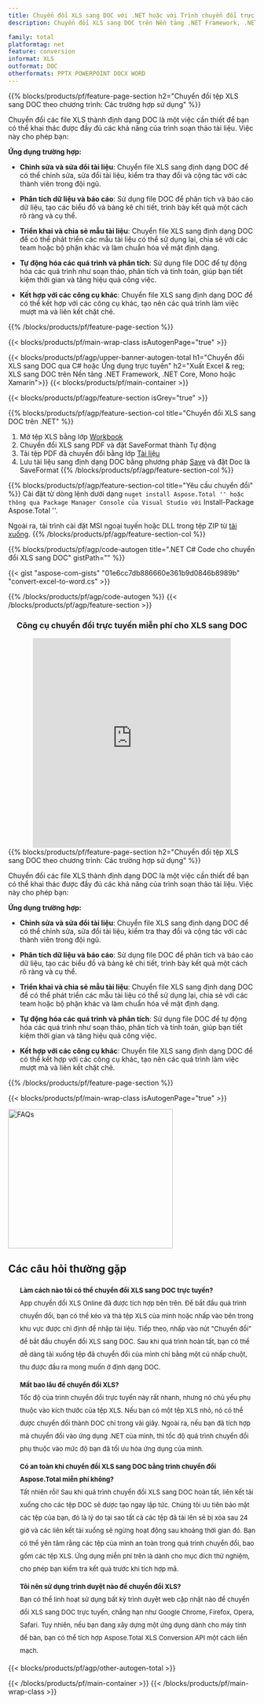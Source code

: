 ```yaml
---
title: Chuyển đổi XLS sang DOC với .NET hoặc với Trình chuyển đổi trực tuyến miễn phí
description: Chuyển đổi XLS sang DOC trên Nền tảng .NET Framework, .NET Core, Mono hoặc Xamarin hoặc trực tuyến. Kiểm tra trình chuyển đổi trực tuyến XLS sang DOC miễn phí một cách nhanh chóng trước khi tích hợp mã.

family: total
platformtag: net
feature: conversion
informat: XLS
outformat: DOC
otherformats: PPTX POWERPOINT DOCX WORD
---
```


{{% blocks/products/pf/feature-page-section  h2="Chuyển đổi tệp XLS sang DOC theo chương trình: Các trường hợp sử dụng" %}}
Chuyển đổi các file XLS thành định dạng DOC là một việc cần thiết để bạn có thể khai thác được đầy đủ các khả năng của trình soạn thảo tài liệu. Việc này cho phép bạn:

**Ứng dụng trường hợp:**

*   **Chỉnh sửa và sửa đổi tài liệu**: Chuyển file XLS sang định dạng DOC để có thể chỉnh sửa, sửa đổi tài liệu, kiểm tra thay đổi và cộng tác với các thành viên trong đội ngũ.

*   **Phân tích dữ liệu và báo cáo**: Sử dụng file DOC để phân tích và báo cáo dữ liệu, tạo các biểu đồ và bảng kê chi tiết, trình bày kết quả một cách rõ ràng và cụ thể.

*   **Triển khai và chia sẻ mẫu tài liệu**: Chuyển file XLS sang định dạng DOC để có thể phát triển các mẫu tài liệu có thể sử dụng lại, chia sẻ với các team hoặc bộ phận khác và làm chuẩn hóa về mặt định dạng.

*   **Tự động hóa các quá trình và phân tích**: Sử dụng file DOC để tự động hóa các quá trình như soạn thảo, phân tích và tính toán, giúp bạn tiết kiệm thời gian và tăng hiệu quả công việc.

*   **Kết hợp với các công cụ khác**: Chuyển file XLS sang định dạng DOC để có thể kết hợp với các công cụ khác, tạo nên các quá trình làm việc mượt mà và liên kết chặt chẽ.
{{% /blocks/products/pf/feature-page-section %}}
{{< blocks/products/pf/main-wrap-class isAutogenPage="true" >}}

{{< blocks/products/pf/agp/upper-banner-autogen-total h1="Chuyển đổi XLS sang DOC qua C# hoặc Ứng dụng trực tuyến" h2="Xuất Excel & reg; XLS sang DOC trên Nền tảng .NET Framework, .NET Core, Mono hoặc Xamarin">}}
{{< blocks/products/pf/main-container >}}

{{< blocks/products/pf/agp/feature-section isGrey="true" >}}

{{% blocks/products/pf/agp/feature-section-col title="Chuyển đổi XLS sang DOC trên .NET" %}}
1. Mở tệp XLS bằng lớp [Workbook](https://apireference.aspose.com/cells/net/aspose.cells/workbook)
2. Chuyển đổi XLS sang PDF và đặt SaveFormat thành Tự động
3. Tải tệp PDF đã chuyển đổi bằng lớp [Tài liệu](https://apireference.aspose.com/pdf/net/aspose.pdf/document)
4. Lưu tài liệu sang định dạng DOC bằng phương pháp [Save](https://apireference.aspose.com/pdf/net/aspose.pdf.document/save/methods/5) và đặt Doc là SaveFormat
{{% /blocks/products/pf/agp/feature-section-col %}}

{{% blocks/products/pf/agp/feature-section-col title="Yêu cầu chuyển đổi" %}}
Cài đặt từ dòng lệnh dưới dạng `` nuget install Aspose.Total '' hoặc thông qua Package Manager Console của Visual Studio với `` Install-Package Aspose.Total ''.

Ngoài ra, tải trình cài đặt MSI ngoại tuyến hoặc DLL trong tệp ZIP từ [tải xuống](https://releases.aspose.com/total/net).
{{% /blocks/products/pf/agp/feature-section-col %}}

{{% blocks/products/pf/agp/code-autogen title=".NET C# Code cho chuyển đổi XLS sang DOC" gistPath="" %}}
{{< gist "aspose-com-gists" "01e6cc7db886660e361b9d0846b8989b" "convert-excel-to-word.cs" >}}
{{% /blocks/products/pf/agp/code-autogen %}}
{{< /blocks/products/pf/agp/feature-section >}}

<div class="container-fluid agp-content bg-white aboutfile box-1 vh100 section nopbtm">
<div class=container>
<div class=row>
<div class="demobox tc col-md-12 padding-0" align="center">

<h3>Công cụ chuyển đổi trực tuyến miễn phí cho XLS sang DOC</h3>

<iframe title="Công cụ trực tuyến chuyển đổi từ xls sang doc" style="border: none; height: 426px;" scrolling="no" src="https://widgets.aspose.cloud/total-conversion/?to=doc&from=xls" id="child-iframe" width="80%"></iframe>

</div></div>
</div></div>
{{% blocks/products/pf/feature-page-section  h2="Chuyển đổi tệp XLS sang DOC theo chương trình: Các trường hợp sử dụng" %}}
Chuyển đổi các file XLS thành định dạng DOC là một việc cần thiết để bạn có thể khai thác được đầy đủ các khả năng của trình soạn thảo tài liệu. Việc này cho phép bạn:

**Ứng dụng trường hợp:**

*   **Chỉnh sửa và sửa đổi tài liệu**: Chuyển file XLS sang định dạng DOC để có thể chỉnh sửa, sửa đổi tài liệu, kiểm tra thay đổi và cộng tác với các thành viên trong đội ngũ.

*   **Phân tích dữ liệu và báo cáo**: Sử dụng file DOC để phân tích và báo cáo dữ liệu, tạo các biểu đồ và bảng kê chi tiết, trình bày kết quả một cách rõ ràng và cụ thể.

*   **Triển khai và chia sẻ mẫu tài liệu**: Chuyển file XLS sang định dạng DOC để có thể phát triển các mẫu tài liệu có thể sử dụng lại, chia sẻ với các team hoặc bộ phận khác và làm chuẩn hóa về mặt định dạng.

*   **Tự động hóa các quá trình và phân tích**: Sử dụng file DOC để tự động hóa các quá trình như soạn thảo, phân tích và tính toán, giúp bạn tiết kiệm thời gian và tăng hiệu quả công việc.

*   **Kết hợp với các công cụ khác**: Chuyển file XLS sang định dạng DOC để có thể kết hợp với các công cụ khác, tạo nên các quá trình làm việc mượt mà và liên kết chặt chẽ.
{{% /blocks/products/pf/feature-page-section %}}
{{< blocks/products/pf/main-wrap-class isAutogenPage="true" >}}

<style>.howtolist li{margin-right: 0!important;line-height: 26px;position: relative;margin-bottom: 10px;font-size: 13px;list-style-type: none;}</style>
<div class="col-md-12 tl bg-gray-dark howtolist section">
  <a class="anchor" name="faqpage"></a>
  <div class="container tl dflex" itemscope="" itemtype="https://schema.org/FAQPage">
      <div class="col-md-4 howtosectiongfx">
          <img class="social-panel-hide-on-mobile" src="https://www.groupdocs.cloud/templates/brand/images/groupdocs/conversion/groupdocs_conversion-brand.png" alt="FAQs" width="335" height="283">
      </div>
      <div class="howtosection col-md-8">
          <div>
              <h2>Các câu hỏi thường gặp</h2>
              <ul>
                  <li itemscope="" itemprop="mainEntity" itemtype="https://schema.org/Question">
                      <div>
                          <span itemprop="name"><b>Làm cách nào tôi có thể chuyển đổi XLS sang DOC trực tuyến?</b></span>
                      </div>
                      <div itemscope="" itemprop="acceptedAnswer" itemtype="https://schema.org/Answer">
                          <span itemprop="text">App chuyển đổi XLS Online đã được tích hợp bên trên. Để bắt đầu quá trình chuyển đổi, bạn có thể kéo và thả tệp XLS của mình hoặc nhấp vào bên trong khu vực được chỉ định để nhập tài liệu. Tiếp theo, nhấp vào nút "Chuyển đổi" để bắt đầu chuyển đổi XLS sang DOC. Sau khi quá trình hoàn tất, bạn có thể dễ dàng tải xuống tệp đã chuyển đổi của mình chỉ bằng một cú nhấp chuột, thu được đầu ra mong muốn ở định dạng DOC.</span>
                      </div>
                  </li>
                  <li itemscope="" itemprop="mainEntity" itemtype="https://schema.org/Question">
                      <div>
                          <span itemprop="name"><b>Mất bao lâu để chuyển đổi XLS?</b></span>
                      </div>
                      <div itemscope="" itemprop="acceptedAnswer" itemtype="https://schema.org/Answer">
                          <span itemprop="text">Tốc độ của trình chuyển đổi trực tuyến này rất nhanh, nhưng nó chủ yếu phụ thuộc vào kích thước của tệp XLS. Nếu bạn có một tệp XLS nhỏ, nó có thể được chuyển đổi thành DOC chỉ trong vài giây. Ngoài ra, nếu bạn đã tích hợp mã chuyển đổi vào ứng dụng .NET của mình, thì tốc độ quá trình chuyển đổi phụ thuộc vào mức độ bạn đã tối ưu hóa ứng dụng của mình.</span>
                      </div>
                  </li>
                  <li itemscope="" itemprop="mainEntity" itemtype="https://schema.org/Question">
                      <div>
                          <span itemprop="name"><b>Có an toàn khi chuyển đổi XLS sang DOC bằng trình chuyển đổi Aspose.Total miễn phí không?</b></span>
                      </div>
                      <div itemscope="" itemprop="acceptedAnswer" itemtype="https://schema.org/Answer">
                          <span itemprop="text">Tất nhiên rồi! Sau khi quá trình chuyển đổi XLS sang DOC hoàn tất, liên kết tải xuống cho các tệp DOC sẽ được tạo ngay lập tức. Chúng tôi ưu tiên bảo mật các tệp của bạn, đó là lý do tại sao tất cả các tệp đã tải lên sẽ bị xóa sau 24 giờ và các liên kết tải xuống sẽ ngừng hoạt động sau khoảng thời gian đó. Bạn có thể yên tâm rằng các tệp của mình an toàn trong quá trình chuyển đổi, bao gồm các tệp XLS. Ứng dụng miễn phí trên là dành cho mục đích thử nghiệm, cho phép bạn kiểm tra kết quả trước khi tích hợp mã.</span>
                      </div>
                  </li>                 
                  <li itemscope="" itemprop="mainEntity" itemtype="https://schema.org/Question">
                      <div>
                          <span itemprop="name"><b>Tôi nên sử dụng trình duyệt nào để chuyển đổi XLS?</b></span>
                      </div>
                      <div itemscope="" itemprop="acceptedAnswer" itemtype="https://schema.org/Answer">
                          <span itemprop="text">Bạn có thể linh hoạt sử dụng bất kỳ trình duyệt web cập nhật nào để chuyển đổi XLS sang DOC trực tuyến, chẳng hạn như Google Chrome, Firefox, Opera, Safari. Tuy nhiên, nếu bạn đang xây dựng một ứng dụng dành cho máy tính để bàn, bạn có thể tích hợp Aspose.Total XLS Conversion API một cách liền mạch.</span>
                      </div>
                  </li>
              </ul>
          </div>
      </div>
  </div>
{{< blocks/products/pf/agp/other-autogen-total >}}

{{< /blocks/products/pf/main-container >}}
{{< /blocks/products/pf/main-wrap-class >}}